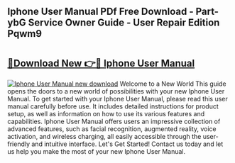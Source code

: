 ## Iphone User Manual PDf Free Download - Part-ybG Service Owner Guide - User Repair Edition Pqwm9

# <h2><a href="http://bc39876.oget.top/?id=Iphone+User+Manual">🔗Download New 👉🔴 Iphone User Manual</a></h2>

[![Iphone User Manual new download](https://i.imgur.com/5g1atiW.png)](http://bc39876.oget.top/?id=Iphone+User+Manual)
Welcome to a New World This guide opens the doors to a new world of possibilities with your new Iphone User Manual. To get started with your Iphone User Manual, please read this user manual carefully before use. It includes detailed instructions for product setup, as well as information on how to use its various features and capabilities. Iphone User Manual offers users an impressive collection of advanced features, such as facial recognition, augmented reality, voice activation, and wireless charging, all easily accessible through the user-friendly and intuitive interface. Let's Get Started! Contact us today and let us help you make the most of your new Iphone User Manual.
